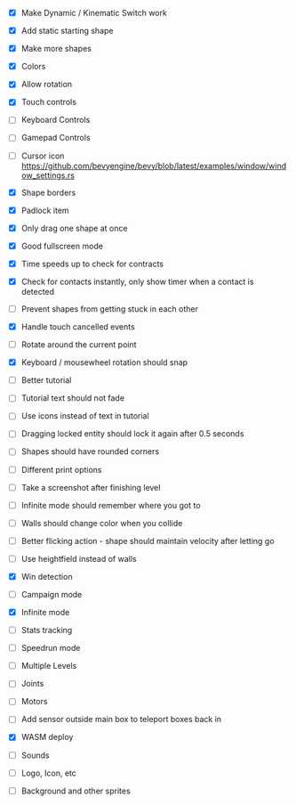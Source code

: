 - [x] Make Dynamic / Kinematic Switch work

- [x] Add static starting shape
- [x] Make more shapes
- [x] Colors
- [x] Allow rotation
- [x] Touch controls
- [ ] Keyboard Controls
- [ ] Gamepad Controls
- [ ] Cursor icon https://github.com/bevyengine/bevy/blob/latest/examples/window/window_settings.rs

- [x] Shape borders
- [x] Padlock item
- [x] Only drag one shape at once
- [x] Good fullscreen mode
- [x] Time speeds up to check for contracts
- [x] Check for contacts instantly, only show timer when a contact is detected
- [ ] Prevent shapes from getting stuck in each other
- [x] Handle touch cancelled events
- [ ] Rotate around the current point
- [x] Keyboard / mousewheel rotation should snap
- [ ] Better tutorial
- [ ] Tutorial text should not fade
- [ ] Use icons instead of text in tutorial

- [ ] Dragging locked entity should lock it again after 0.5 seconds
- [ ] Shapes should have rounded corners
- [ ] Different print options
- [ ] Take a screenshot after finishing level
- [ ] Infinite mode should remember where you got to
- [ ] Walls should change color when you collide
- [ ] Better flicking action - shape should maintain velocity after letting go


- [ ] Use heightfield instead of walls
- [x] Win detection
- [ ] Campaign mode
- [x] Infinite mode 
- [ ] Stats tracking
- [ ] Speedrun mode
- [ ] Multiple Levels
- [ ] Joints
- [ ] Motors
- [ ] Add sensor outside main box to teleport boxes back in

- [x] WASM deploy
- [ ] Sounds
- [ ] Logo, Icon, etc
- [ ] Background and other sprites